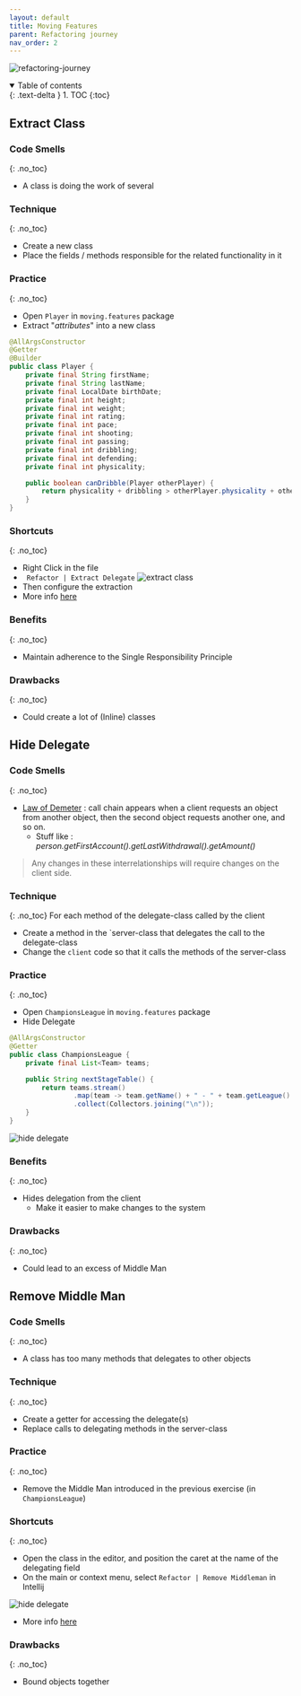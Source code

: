 ```yaml
---
layout: default
title: Moving Features
parent: Refactoring journey
nav_order: 2
---
```


![refactoring-journey](../img/2-moving-features.webp)

<details open markdown="block">
  <summary>
    Table of contents
  </summary>
  {: .text-delta }
1. TOC
{:toc}
</details>

## Extract Class
### Code Smells
{: .no_toc}
* A class is doing the work of several

### Technique
{: .no_toc}
* Create a new class
* Place the fields / methods responsible for the related functionality in it

### Practice
{: .no_toc}
* Open `Player` in `moving.features` package
* Extract "*attributes*" into a new class

```java
@AllArgsConstructor
@Getter
@Builder
public class Player {
    private final String firstName;
    private final String lastName;
    private final LocalDate birthDate;
    private final int height;
    private final int weight;
    private final int rating;
    private final int pace;
    private final int shooting;
    private final int passing;
    private final int dribbling;
    private final int defending;
    private final int physicality;

    public boolean canDribble(Player otherPlayer) {
        return physicality + dribbling > otherPlayer.physicality + otherPlayer.defending;
    }
}
```

### Shortcuts
{: .no_toc}
* Right Click in the file
* ` Refactor | Extract Delegate`
![extract class](../img/extract-delegate.webp)
* Then configure the extraction
* More info [here](https://www.jetbrains.com/help/idea/extract-into-class-refactorings.html#extract_delegate)

### Benefits
{: .no_toc}
* Maintain adherence to the Single Responsibility Principle

### Drawbacks
{: .no_toc}
* Could create a lot of (Inline) classes

## Hide Delegate
### Code Smells
{: .no_toc}
* [Law of Demeter](https://en.wikipedia.org/wiki/Law_of_Demeter) : call chain appears when a client requests an object from another object, then the second object requests another one, and so on. 
    * Stuff like : *person.getFirstAccount().getLastWithdrawal().getAmount()*
> Any changes in these interrelationships will require changes on the client side.

### Technique
{: .no_toc}
For each method of the delegate-class called by the client
* Create a method in the `server-class that delegates the call to the delegate-class
* Change the `client` code so that it calls the methods of the server-class

### Practice
{: .no_toc}
* Open `ChampionsLeague` in `moving.features` package
* Hide Delegate

```java
@AllArgsConstructor
@Getter
public class ChampionsLeague {
    private final List<Team> teams;

    public String nextStageTable() {
        return teams.stream()
                .map(team -> team.getName() + " - " + team.getLeague().getCountry())
                .collect(Collectors.joining("\n"));
    }
}
```

![hide delegate](../img/hideDelegate.webp)

### Benefits
{: .no_toc}
* Hides delegation from the client
   * Make it easier to make changes to the system

### Drawbacks
{: .no_toc}
* Could lead to an excess of Middle Man

## Remove Middle Man
### Code Smells
{: .no_toc}
* A class has too many methods that delegates to other objects

### Technique
{: .no_toc}
* Create a getter for accessing the delegate(s)
* Replace calls to delegating methods in the server-class

### Practice
{: .no_toc}
* Remove the Middle Man introduced in the previous exercise (in `ChampionsLeague`)

### Shortcuts
{: .no_toc}
* Open the class in the editor, and position the caret at the name of the delegating field
* On the main or context menu, select `Refactor | Remove Middleman` in Intellij

![hide delegate](../img/removeMiddleman.webp)
* More info [here](https://www.jetbrains.com/help/idea/remove-middleman.html)

### Drawbacks
{: .no_toc}
* Bound objects together